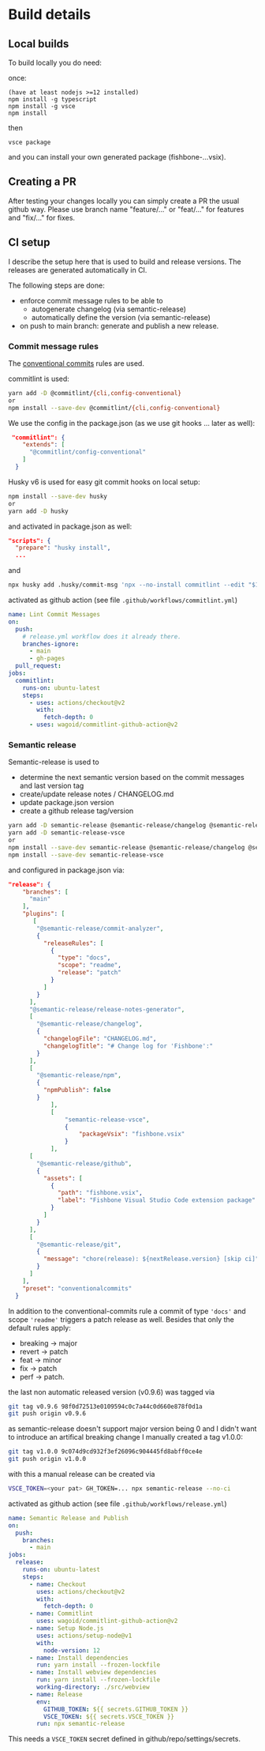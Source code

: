 # Build details

## Local builds

To build locally you do need:

once:
```
(have at least nodejs >=12 installed)
npm install -g typescript
npm install -g vsce
npm install
````
then
```
vsce package
```
and you can install your own generated package (fishbone-...vsix).

## Creating a PR

After testing your changes locally you can simply create a PR the usual github way.
Please use branch name "feature/..." or "feat/..." for features and "fix/..." for fixes.

## CI setup

I describe the setup here that is used to build and release versions.
The releases are generated automatically in CI.

The following steps are done:
- enforce commit message rules to be able to
  - autogenerate changelog (via semantic-release)
  - automatically define the version (via semantic-release)
- on push to main branch: generate and publish a new release.

### Commit message rules

The [conventional commits](https://www.conventionalcommits.org/en/v1.0.0/) rules are used.

commitlint is used:
```sh
yarn add -D @commitlint/{cli,config-conventional}
or
npm install --save-dev @commitlint/{cli,config-conventional}
```

We use the config in the package.json (as we use git hooks ... later as well):
```json
 "commitlint": {
    "extends": [
      "@commitlint/config-conventional"
    ]
  }
```

Husky v6 is used for easy git commit hooks on local setup:
```sh
npm install --save-dev husky
or 
yarn add -D husky
```
and activated in package.json as well:
```json
"scripts": {
  "prepare": "husky install",
  ...
```
and
```sh
npx husky add .husky/commit-msg 'npx --no-install commitlint --edit "$1"' 
```

activated as github action (see file `.github/workflows/commitlint.yml`)
```yml
name: Lint Commit Messages
on:
  push:
    # release.yml workflow does it already there.
    branches-ignore:
      - main
      - gh-pages
  pull_request:
jobs:
  commitlint:
    runs-on: ubuntu-latest
    steps:
      - uses: actions/checkout@v2
        with:
          fetch-depth: 0
      - uses: wagoid/commitlint-github-action@v2
```

### Semantic release

Semantic-release is used to
 - determine the next semantic version based on the commit messages and last version tag
 - create/update release notes / CHANGELOG.md
 - update package.json version
 - create a github release tag/version

```sh
yarn add -D semantic-release @semantic-release/changelog @semantic-release/git
yarn add -D semantic-release-vsce
or
npm install --save-dev semantic-release @semantic-release/changelog @semantic-release/git
npm install --save-dev semantic-release-vsce
```
and configured in package.json via:
```json
"release": {
    "branches": [
      "main"
    ],
    "plugins": [
       [
        "@semantic-release/commit-analyzer",
        {
          "releaseRules": [
            {
              "type": "docs",
              "scope": "readme",
              "release": "patch"
            }
          ]
        }
      ],
      "@semantic-release/release-notes-generator",
      [
        "@semantic-release/changelog",
        {
          "changelogFile": "CHANGELOG.md",
          "changelogTitle": "# Change log for 'Fishbone':"
        }
      ],
      [
        "@semantic-release/npm",
        {
          "npmPublish": false
        }
            ],
            [
                "semantic-release-vsce",
                {
                    "packageVsix": "fishbone.vsix"
                }
            ],
      [
        "@semantic-release/github",
        {
          "assets": [
            {
              "path": "fishbone.vsix",
              "label": "Fishbone Visual Studio Code extension package"
            }
          ]
        }
      ],
      [
        "@semantic-release/git",
        {
          "message": "chore(release): ${nextRelease.version} [skip ci]"
        }
      ]
    ],
    "preset": "conventionalcommits"
  }
```

In addition to the conventional-commits rule a commit of type ```'docs'``` and scope ```'readme'``` triggers a patch release as well.
Besides that only the default rules apply:
- breaking -> major
- revert -> patch
- feat -> minor
- fix -> patch
- perf -> patch.

the last non automatic released version (v0.9.6) was tagged via
```sh
git tag v0.9.6 98f0d72513e0109594c0c7a44c0d660e878f0d1a
git push origin v0.9.6
```

as semantic-release doesn't support major version being 0 and I didn't want to introduce an artifical breaking change I manually created a tag v1.0.0:

```sh
git tag v1.0.0 9c074d9cd932f3ef26096c904445fd8abff0ce4e
git push origin v1.0.0
```

with this a manual release can be created via
```sh
VSCE_TOKEN=<your pat> GH_TOKEN=... npx semantic-release --no-ci
````

activated as github action (see file `.github/workflows/release.yml`)
```yml
name: Semantic Release and Publish
on:
  push:
    branches:
      - main
jobs:
  release:
    runs-on: ubuntu-latest
    steps:
      - name: Checkout
        uses: actions/checkout@v2
        with:
          fetch-depth: 0
      - name: Commitlint
        uses: wagoid/commitlint-github-action@v2
      - name: Setup Node.js
        uses: actions/setup-node@v1
        with:
          node-version: 12
      - name: Install dependencies
        run: yarn install --frozen-lockfile
      - name: Install webview dependencies
        run: yarn install --frozen-lockfile
        working-directory: ./src/webview
      - name: Release
        env:
          GITHUB_TOKEN: ${{ secrets.GITHUB_TOKEN }}
          VSCE_TOKEN: ${{ secrets.VSCE_TOKEN }}
        run: npx semantic-release
```
This needs a ```VSCE_TOKEN``` secret defined in github/repo/settings/secrets.
